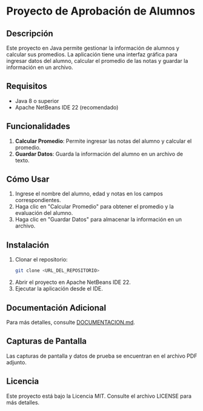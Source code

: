 # Proyecto de Aprobación de Alumnos

## Descripción
Este proyecto en Java permite gestionar la información de alumnos y calcular sus promedios. La aplicación tiene una interfaz gráfica para ingresar datos del alumno, calcular el promedio de las notas y guardar la información en un archivo.

## Requisitos
- Java 8 o superior
- Apache NetBeans IDE 22 (recomendado)

## Funcionalidades
1. **Calcular Promedio**: Permite ingresar las notas del alumno y calcular el promedio.
2. **Guardar Datos**: Guarda la información del alumno en un archivo de texto.

## Cómo Usar
1. Ingrese el nombre del alumno, edad y notas en los campos correspondientes.
2. Haga clic en "Calcular Promedio" para obtener el promedio y la evaluación del alumno.
3. Haga clic en "Guardar Datos" para almacenar la información en un archivo.

## Instalación
1. Clonar el repositorio:
    ```bash
    git clone <URL_DEL_REPOSITORIO>
    ```
2. Abrir el proyecto en Apache NetBeans IDE 22.
3. Ejecutar la aplicación desde el IDE.

## Documentación Adicional
Para más detalles, consulte [DOCUMENTACION.md](DOCUMENTACION.md).

## Capturas de Pantalla
Las capturas de pantalla y datos de prueba se encuentran en el archivo PDF adjunto.

## Licencia
Este proyecto está bajo la Licencia MIT. Consulte el archivo LICENSE para más detalles.